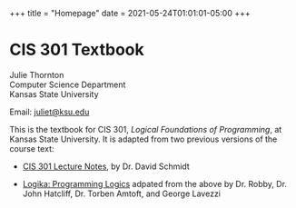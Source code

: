 +++
title = "Homepage"
date = 2021-05-24T01:01:01-05:00
+++

# CIS 301 Textbook

Julie Thornton  
Computer Science Department  
Kansas State University  

Email: juliet@ksu.edu

This is the textbook for CIS 301, *Logical Foundations of Programming*, at Kansas State University. It is adapted from two previous versions of the course text:

- [CIS 301 Lecture Notes](https://people.cs.ksu.edu/~schmidt/301s14/Lectures/home.html), by Dr. David Schmidt

- [Logika: Programming Logics](http://logika.v3.sireum.org/dschmidt/) adpated from the above by Dr. Robby, Dr. John Hatcliff, Dr. Torben Amtoft, and George Lavezzi
